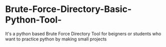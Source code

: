# Brute-Force-Directory-Basic-Python-Tool-


It's a python based Brute Force Directory Tool for beigners or students who want to practice python by making small projects   
  
